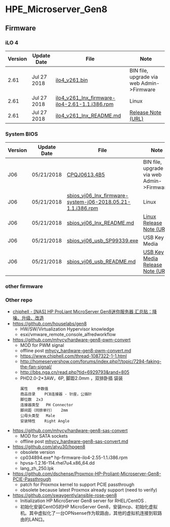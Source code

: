 # HPE_Microserver_Gen8
## Firmware
### iLO 4
|Version|Update Date|File|Note|
|----|----|----|----|
2.61|Jul 27 2018|[ilo4_v261.bin](files/ilo4_v261.bin)|BIN file, upgrade via web Admin->Firmware
2.61|Jul 27 2018|[ilo4_v261_lnx_firmware-ilo4-2.61-1.1.i386.rpm](files/ilo4_v261_lnx_firmware-ilo4-2.61-1.1.i386.rpm)|Linux 
2.61|Jul 27 2018|[ilo4_v261_lnx_README.md](ilo4_v261_lnx_README.md)|[Release Note (URL)](https://support.hpe.com/hpsc/swd/public/detail?sp4ts.oid=1009143853&swItemId=MTX_fa40c1bfdb924daf87a10fa810&swEnvOid=4184)
### System BIOS
|Version|Update Date|File|Note|
|----|----|----|----|
J06|05/21/2018|[CPQJ0613.4B5](files/CPQJ0613.4B5)|BIN file, upgrade via web Admin->Firmware 
J06|05/21/2018|[sbios_vj06_lnx_firmware-system-j06-2018.05.21-1.1.i386.rpm](files/sbios_vj06_lnx_firmware-system-j06-2018.05.21-1.1.i386.rpm)|Linux
J06|05/21/2018|[sbios_vj06_lnx_README.md](sbios_vj06_lnx_README.md)|[Linux Release Note (URL)](https://support.hpe.com/hpsc/swd/public/detail?sp4ts.oid=5390291&swItemId=MTX_6d14418a08954e5a8c8cb08bf0&swEnvOid=4184)
J06|05/21/2018|[sbios_vj06_usb_SP99339.exe](files/sbios_vj06_usb_SP99339.exe)|USB Key Media 
J06|05/21/2018|[sbios_vj06_usb_README.md](sbios_vj06_usb_README.md)|[USB Key Media Release Note (URL)](https://support.hpe.com/hpsc/swd/public/detail?sp4ts.oid=5390291&swItemId=MTX_c9a347de9ded465088b735c472&swEnvOid=4184)

### other firmware

### Other repo
* [chiphell - [NAS] HP ProLiant MicroServer Gen8迷你服务器 汇总贴：降噪、升级、改造](https://www.chiphell.com/thread-1196090-1-1.html)
* https://github.com/houselabs/gen8
    * HW/SW/Virtualization Hypervisor knowledge
    * esxi/vmware_remote_console_alfredworkflow
* https://github.com/mhycy/hardware-gen8-pwm-convert
    * MOD for PWM signal
    * offline post [mhycy_hardware-gen8-pwm-convert.md](mhycy_hardware-gen8-pwm-convert.md)
    * https://www.chiphell.com/thread-1087322-1-1.html
    * http://homeservershow.com/forums/index.php?/topic/7294-faking-the-fan-signal/
    * http://bbs.nga.cn/read.php?tid=6929793&rand=805
    * PHD2.0-2*3AW，6P, 脚距2.0mm ，双排卧插 袋装
        ```
        属性    参数值	
        商品目录	PCB连接器 - 针座，公插针	
        脚位数	 2x3	
        连接器类型	PH Connector	
        脚间距（同排单行）	2mm	
        公母头类型	Male	
        安装特性	Right Angle
        ```
* https://github.com/mhycy/hardware-gen8-sas-convert
    * MOD for SATA sockets
    * offline post [mhycy_hardware-gen8-sas-convert.md](mhycy_hardware-gen8-sas-convert.md)
* https://github.com/atyu30/hpgen8
    * obsolete version
    * cp034894.exe* hp-firmware-ilo4-2.55-1.1.i386.rpm
    * hpvsa-1.2.16-114.rhel7u4.x86_64.dd
    * lang_zh_250.lpk
* https://github.com/dschense/Proxmox-HP-Proliant-Microserver-Gen8-PCIE-Passthrough
    * patch for Proxmox kernel to support PCIE passthrough
    * obsolete because latest Proxmox already support (need to verify)
* https://github.com/swaygently/ansible-rose-gen8
    * Initialization HP MicroServer Gen8 server for RHEL/CentOS .
    * 初始化安装CentOS的HP MicroServer Gen8，安装mcp、初始化虚拟机。其中虚拟化了一台OPNsense作为软路由，其他的虚拟机连接到软路由的LAN口。
